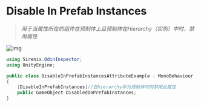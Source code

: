 # Disable In Prefab Instances 

> *用于当属性所在的组件在预制体上且预制体在Hierarchy（实例）中时，禁用属性*

![img](https://aihailan.com/wp-content/uploads/2020/11/post-566-5fb7d8a273608.png)

```cs
using Sirenix.OdinInspector;
using UnityEngine;

public class DisableInPrefabInstancesAttributeExample : MonoBehaviour
{
    [DisableInPrefabInstances]//在hierarchy中为预制体时则禁用此属性
    public GameObject DisabledInPrefabInstances;
}
```